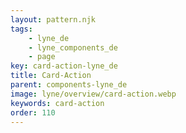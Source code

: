 ```yaml
---
layout: pattern.njk
tags: 
    - lyne_de
    - lyne_components_de
    - page
key: card-action-lyne_de
title: Card-Action
parent: components-lyne_de
image: lyne/overview/card-action.webp
keywords: card-action
order: 110
---
```

